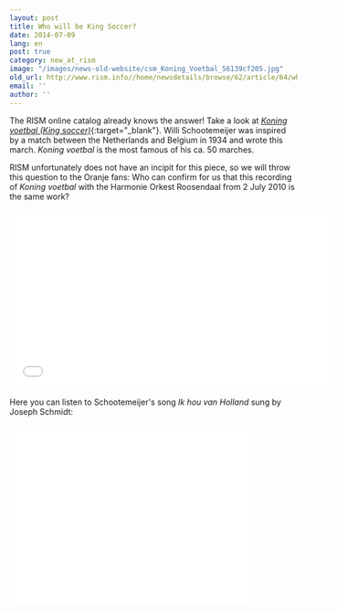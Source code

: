 ```yaml
---
layout: post
title: Who will be King Soccer?
date: 2014-07-09
lang: en
post: true
category: new_at_rism
image: "/images/news-old-website/csm_Koning_Voetbal_56139cf205.jpg"
old_url: http://www.rism.info//home/newsdetails/browse/62/article/64/who-will-be-king-soccer.html
email: ''
author: ''
---
```


The RISM online catalog already knows the answer! Take a look at [_Koning voetbal (King soccer)_](https://opac.rism.info/search?id=702011485&db=251&View=rism){:target="_blank"}. Willi Schootemeijer was inspired by a match between the Netherlands and Belgium in 1934 and wrote this march. _Koning voetbal_ is the most famous of his ca. 50 marches.

RISM unfortunately does not have an incipit for this piece, so we will throw this question to the Oranje fans: Who can confirm for us that this recording of _Koning voetbal_ with the Harmonie Orkest Roosendaal from 2 July 2010 is the same work?

<iframe width="560" height="315" src="//www.youtube.com/embed/aHww090YWls" frameborder="0" allowfullscreen></iframe>


Here you can listen to Schootemeijer's song _Ik hou van Holland_ sung by Joseph Schmidt:

<iframe width="420" height="315" src="//www.youtube.com/embed/H_Mg0w9RZio" frameborder="0" allowfullscreen></iframe>